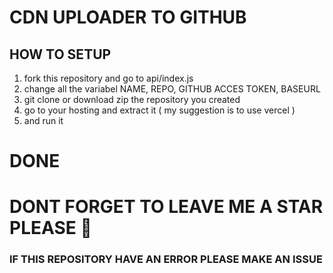 # CDN UPLOADER TO GITHUB

## HOW TO SETUP

1. fork this repository and go to api/index.js
2. change all the variabel NAME, REPO, GITHUB ACCES TOKEN, BASEURL
3. git clone or download zip the repository you created
4. go to your hosting and extract it ( my suggestion is to use vercel )
5. and run it

# DONE
# DONT FORGET TO LEAVE ME A STAR PLEASE 🌟

### IF THIS REPOSITORY HAVE AN ERROR PLEASE MAKE AN ISSUE
